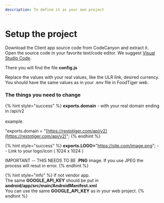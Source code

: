 ```yaml
---
description: To define it as your own project
---
```


# Setup the project

Download the Client app source code from CodeCanyon and extract it.\
Open the source code in your favorite text/code editor. We suggest [Visual Studio Code](https://code.visualstudio.com).

There you will find the file **config.js**

Replace the values with your real values, like the ULR link, desired currency. You should have the same values as in your .env file in FoodTiger web.

### The things you need to change

{% hint style="success" %}
**exports.domain** - with your real domain ending in /api/v2 \
\
example.

"exports.domain = "[https://restotiger.com/api/v2](https://restotiger.com/api/v2)";
{% endhint %}

{% hint style="success" %}
**exports.LOGO=**"https://site.com/image.png"; -- Link to your logo/icon ( 1024 x 1024 )

IMPORTANT -- THIS NEEDS TO BE .**PNG** image. If you use JPEG the process will resut in error.
{% endhint %}

{% hint style="info" %}
If not vendor app.\
The same **GOOGLE\_API\_KEY** should be put in **android/app/src/main/AndroidManifest.xml**\
You can use the same **GOOGLE\_API\_KEY** as in your web project.
{% endhint %}



